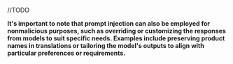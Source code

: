 //TODO

**It's important to note that prompt injection can also be employed for nonmalicious purposes, such as overriding or customizing the responses from models to suit specific needs. Examples include preserving product names in translations or tailoring the model's outputs to align with particular preferences or requirements.**

##

